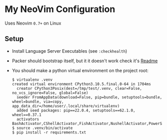 # My NeoVim Configuration

Uses Neovim `0.7+` on Linux

## Setup

- Install Language Server Executables (see `:checkhealth`)
- Packer should bootstrap itself, but it it doesn't work check it's
  [Readme](https://github.com/wbthomason/packer.nvim)
- You should make a python virtual environment on the project root:

  ```cli
  $ virtualenv .venv
  created virtual environment CPython3.10.5.final.0-64 in 1704ms
    creator CPython3Posix(dest=/tmp/test/.venv, clear=False, no_vcs_ignore=False, global=False)
    seeder FromAppData(download=False, pip=bundle, setuptools=bundle, wheel=bundle, via=copy, app_data_dir=/home/user/.local/share/virtualenv)
    added seed packages: pip==22.0.4, setuptools==62.1.0, wheel==0.37.1
    activators BashActivator,CShellActivator,FishActivator,NushellActivator,PowerShellActivator,PythonActivator
  $ source .venv/bin/activate
  $ pip install -r requirements.txt
  ```
